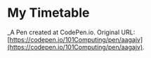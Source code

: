 # My Timetable
 _A Pen created at CodePen.io. Original URL: [https://codepen.io/101Computing/pen/aagajv](https://codepen.io/101Computing/pen/aagajv).

 
